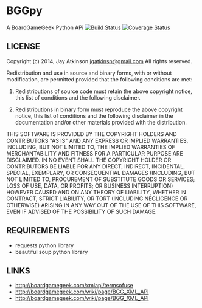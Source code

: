 BGGpy
=====

A BoardGameGeek Python APi
[![Build Status](https://travis-ci.org/jgatkinsn/bggpy.svg?branch=master)](https://travis-ci.org/jgatkinsn/bggpy)
[![Coverage Status](https://coveralls.io/repos/jgatkinsn/bggpy/badge.png?branch=master)](https://coveralls.io/r/jgatkinsn/bggpy?branch=master)


LICENSE
-------
Copyright (c) 2014, Jay Atkinson <jgatkinsn@gmail.com>
All rights reserved.

Redistribution and use in source and binary forms, with or without modification, are permitted provided that the following conditions are met:

1. Redistributions of source code must retain the above copyright notice, this list of conditions and the following disclaimer.

2. Redistributions in binary form must reproduce the above copyright notice, this list of conditions and the following disclaimer in the documentation and/or other materials provided with the distribution.

THIS SOFTWARE IS PROVIDED BY THE COPYRIGHT HOLDERS AND CONTRIBUTORS "AS IS" AND ANY EXPRESS OR IMPLIED WARRANTIES, INCLUDING, BUT NOT LIMITED TO, THE IMPLIED WARRANTIES OF MERCHANTABILITY AND FITNESS FOR A PARTICULAR PURPOSE ARE DISCLAIMED. IN NO EVENT SHALL THE COPYRIGHT HOLDER OR CONTRIBUTORS BE LIABLE FOR ANY DIRECT, INDIRECT, INCIDENTAL, SPECIAL, EXEMPLARY, OR CONSEQUENTIAL DAMAGES (INCLUDING, BUT NOT LIMITED TO, PROCUREMENT OF SUBSTITUTE GOODS OR SERVICES; LOSS OF USE, DATA, OR PROFITS; OR BUSINESS INTERRUPTION) HOWEVER CAUSED AND ON ANY THEORY OF LIABILITY, WHETHER IN CONTRACT, STRICT LIABILITY, OR TORT (INCLUDING NEGLIGENCE OR OTHERWISE) ARISING IN ANY WAY OUT OF THE USE OF THIS SOFTWARE, EVEN IF ADVISED OF THE POSSIBILITY OF SUCH DAMAGE.


REQUIREMENTS
------------
* requests python library
* beautiful soup python library


LINKS
-----

* http://boardgamegeek.com/xmlapi/termsofuse
* http://boardgamegeek.com/wiki/page/BGG_XML_API
* http://boardgamegeek.com/wiki/page/BGG_XML_API


